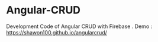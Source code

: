 # Angular-CRUD
Development Code of Angular CRUD with Firebase . Demo : https://shawon100.github.io/angularcrud/
